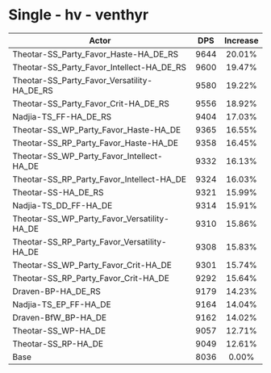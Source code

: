 # Single - hv - venthyr
| Actor | DPS | Increase |
|---|:---:|:---:|
|Theotar-SS_Party_Favor_Haste-HA_DE_RS|9644|20.01%|
|Theotar-SS_Party_Favor_Intellect-HA_DE_RS|9600|19.47%|
|Theotar-SS_Party_Favor_Versatility-HA_DE_RS|9580|19.22%|
|Theotar-SS_Party_Favor_Crit-HA_DE_RS|9556|18.92%|
|Nadjia-TS_FF-HA_DE_RS|9404|17.03%|
|Theotar-SS_WP_Party_Favor_Haste-HA_DE|9365|16.55%|
|Theotar-SS_RP_Party_Favor_Haste-HA_DE|9358|16.45%|
|Theotar-SS_WP_Party_Favor_Intellect-HA_DE|9332|16.13%|
|Theotar-SS_RP_Party_Favor_Intellect-HA_DE|9324|16.03%|
|Theotar-SS-HA_DE_RS|9321|15.99%|
|Nadjia-TS_DD_FF-HA_DE|9314|15.91%|
|Theotar-SS_WP_Party_Favor_Versatility-HA_DE|9310|15.86%|
|Theotar-SS_RP_Party_Favor_Versatility-HA_DE|9308|15.83%|
|Theotar-SS_WP_Party_Favor_Crit-HA_DE|9301|15.74%|
|Theotar-SS_RP_Party_Favor_Crit-HA_DE|9292|15.64%|
|Draven-BP-HA_DE_RS|9179|14.23%|
|Nadjia-TS_EP_FF-HA_DE|9164|14.04%|
|Draven-BfW_BP-HA_DE|9162|14.02%|
|Theotar-SS_WP-HA_DE|9057|12.71%|
|Theotar-SS_RP-HA_DE|9049|12.61%|
|Base|8036|0.00%|

